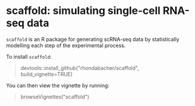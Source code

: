 # scaffold: simulating single-cell RNA-seq data

`scaffold` is an R package for generating scRNA-seq data by
statistically modelling each step of the experimental
process.

To install `scaffold`:

> devtools::install_github("rhondabacher/scaffold",
build_vignette=TRUE)

You can then view the vignette by running:

> browseVignettes("scaffold")
